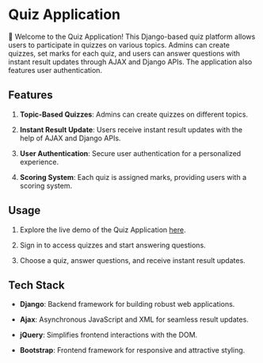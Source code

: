 # Quiz Application


🧠 Welcome to the Quiz Application! This Django-based quiz platform allows users to participate in quizzes on various topics. Admins can create quizzes, set marks for each quiz, and users can answer questions with instant result updates through AJAX and Django APIs. The application also features user authentication.

## Features

1. **Topic-Based Quizzes**: Admins can create quizzes on different topics.

2. **Instant Result Update**: Users receive instant result updates with the help of AJAX and Django APIs.

3. **User Authentication**: Secure user authentication for a personalized experience.

4. **Scoring System**: Each quiz is assigned marks, providing users with a scoring system.

## Usage

1. Explore the live demo of the Quiz Application [here](https://quiz-app-django.onrender.com/).

2. Sign in to access quizzes and start answering questions.

3. Choose a quiz, answer questions, and receive instant result updates.


## Tech Stack

- **Django**: Backend framework for building robust web applications.

- **Ajax**: Asynchronous JavaScript and XML for seamless result updates.

- **jQuery**: Simplifies frontend interactions with the DOM.

- **Bootstrap**: Frontend framework for responsive and attractive styling.



